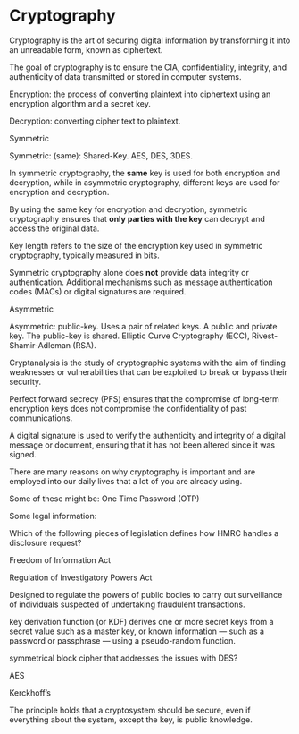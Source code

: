 # Cryptography

Cryptography is the art of securing digital information by transforming it into an unreadable form, known as ciphertext.

The goal of cryptography is to ensure the CIA, confidentiality, integrity, and authenticity of data transmitted or stored in computer systems.&#x20;



Encryption: the process of converting plaintext into ciphertext using an encryption algorithm and a secret key.

Decryption: converting cipher text to plaintext.



Symmetric

Symmetric: (same): Shared-Key. AES, DES, 3DES.

In symmetric cryptography, the **same** key is used for both encryption and decryption, while in asymmetric cryptography, different keys are used for encryption and decryption.

By using the same key for encryption and decryption, symmetric cryptography ensures that **only parties with the key** can decrypt and access the original data.

Key length refers to the size of the encryption key used in symmetric cryptography, typically measured in bits.

Symmetric cryptography alone does **not** provide data integrity or authentication. Additional mechanisms such as message authentication codes (MACs) or digital signatures are required.



Asymmetric

Asymmetric: public-key. Uses a pair of related keys. A public and private key. The public-key is shared. Elliptic Curve Cryptography (ECC), Rivest-Shamir-Adleman (RSA).





Cryptanalysis is the study of cryptographic systems with the aim of finding weaknesses or vulnerabilities that can be exploited to break or bypass their security.

Perfect forward secrecy (PFS) ensures that the compromise of long-term encryption keys does not compromise the confidentiality of past communications.

A digital signature is used to verify the authenticity and integrity of a digital message or document, ensuring that it has not been altered since it was signed.



There are many reasons on why cryptography is important and are employed into our daily lives that a lot of you are already using.

Some of these might be: One Time Password (OTP)



Some legal information:

Which of the following pieces of legislation defines how HMRC handles a disclosure request?

Freedom of Information Act



Regulation of Investigatory Powers Act

Designed to regulate the powers of public bodies to carry out surveillance of individuals suspected of undertaking fraudulent transactions.



key derivation function (or KDF) derives one or more secret keys from a secret value such as a master key, or known information — such as a password or passphrase — using a pseudo-random function.



symmetrical block cipher that addresses the issues with DES?

AES



Kerckhoff’s

The principle holds that a cryptosystem should be secure, even if everything about the system, except the key, is public knowledge.
